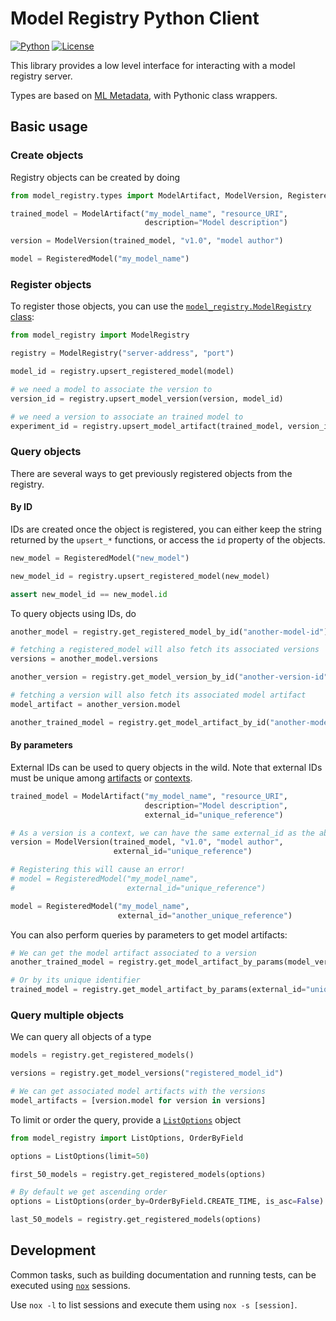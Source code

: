 # Model Registry Python Client

[![Python](https://img.shields.io/badge/python%20-3.9%7C3.10-blue)](https://github.com/opendatahub-io/model-registry)
[![License](https://img.shields.io/badge/License-Apache_2.0-blue.svg)](../../../LICENSE)

This library provides a low level interface for interacting with a model registry server.

Types are based on [ML Metadata](https://github.com/google/ml-metadata), with Pythonic class wrappers.

## Basic usage

### Create objects

Registry objects can be created by doing

<!-- TODO: #120 Refer to types documentation -->


```py
from model_registry.types import ModelArtifact, ModelVersion, RegisteredModel

trained_model = ModelArtifact("my_model_name", "resource_URI",
                              description="Model description")

version = ModelVersion(trained_model, "v1.0", "model author")

model = RegisteredModel("my_model_name")
```

### Register objects

<!-- TODO: #120 provide a link to the reference docs instead of code -->
To register those objects, you can use the [`model_registry.ModelRegistry` class](src/model_registry/registry/client.py):

```py
from model_registry import ModelRegistry

registry = ModelRegistry("server-address", "port")

model_id = registry.upsert_registered_model(model)

# we need a model to associate the version to
version_id = registry.upsert_model_version(version, model_id)

# we need a version to associate an trained model to
experiment_id = registry.upsert_model_artifact(trained_model, version_id)
```

### Query objects

There are several ways to get previously registered objects from the registry.

#### By ID

IDs are created once the object is registered, you can either keep the string returned by the
`upsert_*` functions, or access the `id` property of the objects.

```py
new_model = RegisteredModel("new_model")

new_model_id = registry.upsert_registered_model(new_model)

assert new_model_id == new_model.id
```

To query objects using IDs, do

```py
another_model = registry.get_registered_model_by_id("another-model-id")

# fetching a registered_model will also fetch its associated versions
versions = another_model.versions

another_version = registry.get_model_version_by_id("another-version-id", another_model.id)

# fetching a version will also fetch its associated model artifact
model_artifact = another_version.model

another_trained_model = registry.get_model_artifact_by_id("another-model-artifact-id")
```

#### By parameters

<!-- TODO: #120 provide a link to the reference docs instead of code -->
External IDs can be used to query objects in the wild.
Note that external IDs must be unique among [artifacts](src/model_registry/types/artifacts.py) or
[contexts](src/model_registry/types/contexts.py).

```py
trained_model = ModelArtifact("my_model_name", "resource_URI",
                              description="Model description",
                              external_id="unique_reference")

# As a version is a context, we can have the same external_id as the above
version = ModelVersion(trained_model, "v1.0", "model author",
                       external_id="unique_reference")

# Registering this will cause an error!
# model = RegisteredModel("my_model_name",
#                         external_id="unique_reference")

model = RegisteredModel("my_model_name",
                        external_id="another_unique_reference")
```

You can also perform queries by parameters to get model artifacts:

```py
# We can get the model artifact associated to a version
another_trained_model = registry.get_model_artifact_by_params(model_version_id=another_version.id)

# Or by its unique identifier
trained_model = registry.get_model_artifact_by_params(external_id="unique_reference")
```

### Query multiple objects

We can query all objects of a type

```py
models = registry.get_registered_models()

versions = registry.get_model_versions("registered_model_id")

# We can get associated model artifacts with the versions
model_artifacts = [version.model for version in versions]
```

To limit or order the query, provide a [`ListOptions`](src/model_registry/types/options.py) object

```py
from model_registry import ListOptions, OrderByField

options = ListOptions(limit=50)

first_50_models = registry.get_registered_models(options)

# By default we get ascending order
options = ListOptions(order_by=OrderByField.CREATE_TIME, is_asc=False)

last_50_models = registry.get_registered_models(options)
```

## Development

Common tasks, such as building documentation and running tests, can be executed using [`nox`](https://github.com/wntrblm/nox) sessions.

Use `nox -l` to list sessions and execute them using `nox -s [session]`.

<!-- github-only -->
